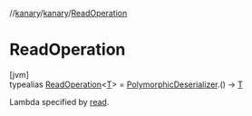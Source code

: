 //[kanary](../../../index.md)/[kanary](../index.md)/[ReadOperation](index.md)

# ReadOperation

[jvm]\
typealias [ReadOperation](index.md)&lt;[T](index.md)&gt; = [PolymorphicDeserializer](../-polymorphic-deserializer/index.md).() -&gt; [T](index.md)

Lambda specified by [read](../-protocol-builder/read.md).
